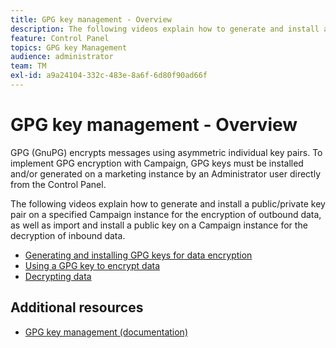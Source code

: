 ```yaml
---
title: GPG key management - Overview
description: The following videos explain how to generate and install a public/private key pair on a specified Campaign instance for the encryption of outbound data, as well as import and install a public key on a Campaign instance for the decryption of inbound data.
feature: Control Panel
topics: GPG key Management
audience: administrator
team: TM
exl-id: a9a24104-332c-483e-8a6f-6d80f90ad66f
---
```

# GPG key management - Overview

GPG (GnuPG) encrypts messages using asymmetric individual key pairs. To implement GPG encryption with Campaign, GPG keys must be installed and/or generated on a marketing instance by an Administrator user directly from the Control Panel.

The following videos explain how to generate and install a public/private key pair on a specified Campaign instance for the encryption of outbound data, as well as import and install a public key on a Campaign instance for the decryption of inbound data.

* [Generating and installing GPG keys for data encryption](./generating-and-installing-gpg-keys-for-data-encryption.md)
* [Using a GPG key to encrypt data](./using-a-gpg-key-to-encrypt-data.md)
* [Decrypting data](./decrypting-data.md)

## Additional resources

* [GPG key management (documentation)](https://docs.adobe.com/content/help/en/control-panel/using/instances-settings/gpg-keys-management.html)

